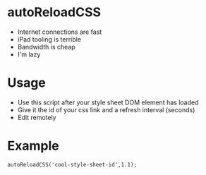 # autoReloadCSS
- Internet connections are fast
- iPad tooling is terrible
- Bandwidth is cheap
- I'm lazy

# Usage
- Use this script after your style sheet DOM element has loaded
- Give it the id of your css link and a refresh interval (seconds)
- Edit remotely

# Example
`autoReloadCSS('cool-style-sheet-id',1.1);`
